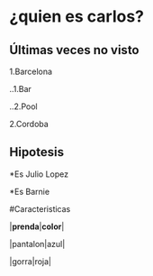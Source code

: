 # ¿quien es carlos?
## Últimas veces no visto

1.Barcelona

..1.Bar

..2.Pool

2.Cordoba


## Hipotesis

*Es Julio Lopez

*Es Barnie

#Caracteristicas

|**prenda**|**color**|

|pantalon|azul|

|gorra|roja|

